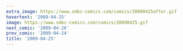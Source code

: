 ```yaml
---
extra_image: https://www.smbc-comics.com/comics/20090425after.gif
hovertext: '2009-04-25'
image: https://www.smbc-comics.com/comics/20090425.gif
next_comic: '2009-04-26'
prev_comic: '2009-04-24'
title: '2009-04-25'
---
```


